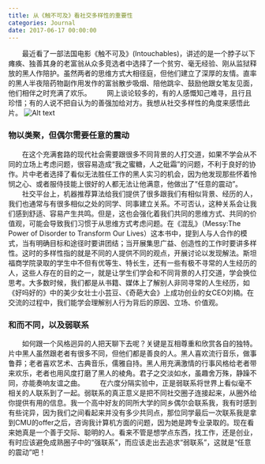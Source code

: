 ```yaml
---
title: 从《触不可及》看社交多样性的重要性
categories: Journal
date: 2017-06-17 00:00:00
---
```



　　最近看了一部法国电影《触不可及》(Intouchables)，讲述的是一个脖子以下瘫痪、独善其身的老富翁从众多竞选者中选择了一个贫穷、毫无经验、刚从监狱释放的黑人作陪护。虽然两者的思维方式大相径庭，但他们建立了深厚的友情。直率的黑人半夜陪药物副作用发作的富翁散步吸烟、陪他跳伞、鼓励他跟女笔友见面，他们相伴之时充满了欢乐。
　　网上谈论较多的，有的人感慨知己难寻，且行且珍惜；有的人说不把自认为的善强加给对方。我想从社交多样性的角度来感悟此片。
![Alt text](http://ww2.sinaimg.cn/large/006tNbRwgy1fetmbzydc2j305y08374c.jpg)

### 物以类聚，但偶尔需要任意的震动
　　在这个充满套路的现代社会需要跟很多不同背景的人打交道，如果不学会从不同的立场上考虑问题，很容易造成“我之蜜糖，人之砒霜”的问题，不利于良好的协作。片中老者选择了看似无法胜任工作的黑人实习的机会，因为他发现那些怀着怜悯之心、或者服侍技能上很好的人都无法让他满意，他做出了“任意的震动”。
　　社交平台上，机器推荐算法给我们提供了很多跟我们有相似背景、经历的人，我们也通常与有很多相似之处的同学、同事建立关系。不可否认，这种关系会让我们感到舒适、容易产生共鸣。但是，这也会强化着我们共同的思维方式、共同的价值观，可能会导致我们习惯于从思维方式考虑问题。在《混乱》（Messy:The Power of Disorder to Transform Our Lives）这本书中，提到人与人合作的模式，当有明确目标和途径时要讲团结；当开展集思广益、创造性的工作时要讲多样性。这时的多样性指的就是不同的人提供不同的观点，开展讨论以发现解法。斯坦福商学院录取的学生中不但有优等生、特长生，还有一些有极不寻常的人生经历的人，这些人存在的目的之一，就是让学生们学会和不同背景的人打交道，学会换位思考。大多数时候，我们都是从书籍、媒体上了解别人非同寻常的人生经历，如《好吗好的》中的美少女壮士小芸豆、《奇葩大会》上成功创业的女CEO刘楠。在交流的过程中，我们能学会理解别人行为背后的原因、立场、价值观。
### 和而不同，以及弱联系
　　如何跟一个风格迥异的人把天聊下去呢？关键是互相尊重和欣赏各自的独特。片中黑人虽然跟老者有很多不同，但他们都是善良的人。黑人喜欢流行音乐，做事鲁莽；老者喜欢艺术、古典音乐，儒雅自持。黑人用充满激情的行事风格给老者带来欢乐，老者也用风度打磨了黑人的棱角。君子之交淡如水，虽趣舍万殊，静躁不同，亦能奏响友谊之曲。
　　在六度分隔实验中，正是弱联系将世界上看似毫不相关的人联系到了一起。弱联系的真正意义是把不同社交圈子连接起来，从圈外给你提供有用的信息。我一个高中好友的同所大学的同乡偶尔会联系我，我有时感到有些诧异，因为我们之间看起来并没有多少共同点，那位同学最后一次联系我是拿到CMU的offer之后，咨询我计算机方面的问题，因为她是跨专业录取的。现在看来她真是一个善于交际、聪明的人。看来不管是想学点东西，找工作，还是创业，有时应该避免成熟圈子中的“强联系”，而应该走出去追求“弱联系”，这就是“任意的震动”吧！

